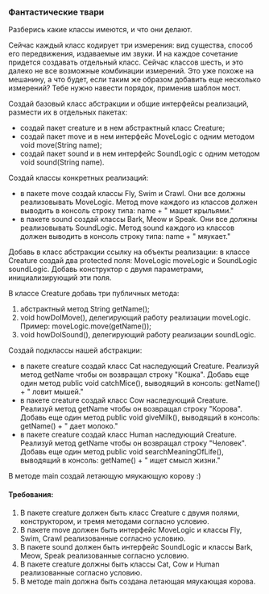 
### Фантастические твари

Разберись какие классы имеются, и что они делают.

Сейчас каждый класс кодирует три измерения: вид существа, способ его передвижения, издаваемые им звуки.
И на каждое сочетание придется создавать отдельный класс. Сейчас классов шесть,
и это далеко не все возможные комбинации измерений. Это уже похоже на мешанину, а что будет,
если таким же образом добавить еще несколько измерений? Тебе нужно навести порядок, применив шаблон мост.

Создай базовый класс абстракции и общие интерфейсы реализаций, размести их в отдельных пакетах:
- создай пакет creature и в нем абстрактный класс Creature;
- создай пакет move и в нем интерфейс MoveLogic с одним методом void move(String name);
- создай пакет sound и в нем интерфейс SoundLogic с одним методом void sound(String name).

Создай классы конкретных реализаций:
- в пакете move создай классы Fly, Swim и Crawl. Они все должны реализовывать MoveLogic.
Метод move каждого из классов должен выводить в консоль строку типа: name + &quot; машет крыльями.&quot;
- в пакете sound создай классы Bark, Meow и Speak. Они все должны реализовывать SoundLogic.
Метод sound каждого из классов должен выводить в консоль строку типа: name + &quot; мяукает.&quot;

Добавь в класс абстракции ссылку на объекты реализации:
в классе Creature создай два protected поля: MoveLogic moveLogic и SoundLogic soundLogic.
Добавь конструктор с двумя параметрами, инициализирующий эти поля.

В классе Creature добавь три публичных метода:
1) абстрактный метод String getName();
2) void howDoIMove(), делегирующий работу реализации moveLogic. Пример: moveLogic.move(getName());
3) void howDoISound(), делегирующий работу реализации soundLogic.

Создай подклассы нашей абстракции:
- в пакете creature создай класс Cat наследующий Creature. Реализуй метод getName чтобы он возвращал строку &quot;Кошка&quot;.
Добавь еще один метод public void catchMice(), выводящий в консоль: getName() + &quot; ловит мышей.&quot;
- в пакете creature создай класс Cow наследующий Creature. Реализуй метод getName чтобы он возвращал строку &quot;Корова&quot;.
Добавь еще один метод public void giveMilk(), выводящий в консоль: getName() + &quot; дает молоко.&quot;
- в пакете creature создай класс Human наследующий Creature. Реализуй метод getName чтобы он возвращал строку &quot;Человек&quot;.
Добавь еще один метод public void searchMeaningOfLife(), выводящий в консоль: getName() + &quot; ищет смысл жизни.&quot;

В методе main создай летающую мяукающую корову :)


#### Требования:
1.	В пакете creature должен быть класс Creature с двумя полями, конструктором, и тремя методами согласно условию.
2.	В пакете move должен быть интерфейс MoveLogic и классы Fly, Swim, Crawl реализованные согласно условию.
3.	В пакете sound должен быть интерфейс SoundLogic и классы Bark, Meow, Speak реализованные согласно условию.
4.	В пакете creature должны быть классы Cat, Cow и Human реализованные согласно условию.
5.	В методе main должна быть создана летающая мяукающая корова.

